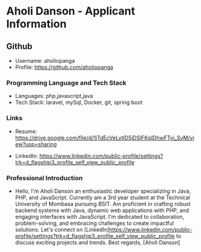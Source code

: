 # Aholi Danson - Applicant Information

## Github
- Username: aholiopanga
- Profile: https://github.com/aholiopanga

### Programming Language and Tech Stack
- Languages: php,javascript,java
- Tech Stack: laravel, mySql, Docker, git, spring boot

### Links
- Resume: https://drive.google.com/file/d/1jTdEcVeLvtID5iDSlFKpIDhwFTvi_SyM/view?usp=sharing

- LinkedIn: https://www.linkedin.com/public-profile/settings?trk=d_flagship3_profile_self_view_public_profile

### Professional Introduction
- Hello, I'm Aholi Danson an enthusiastic developer specializing in Java, PHP, and JavaScript. Currently am a 3rd year student at the Technical University of Mombasa pursuing BSIT. Am proficient in crafting robust backend systems with Java, dynamic web applications with PHP, and engaging interfaces with JavaScript. I'm dedicated to collaboration, problem-solving, and embracing challenges to create impactful solutions. Let's connect on [LinkedIn]https://www.linkedin.com/public-profile/settings?trk=d_flagship3_profile_self_view_public_profile to discuss exciting projects and trends.
Best regards,
[Aholi Danson]





















